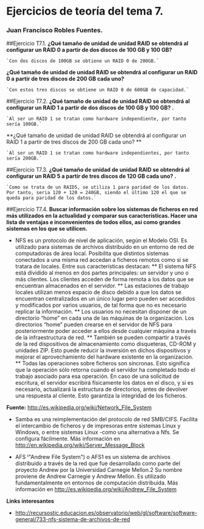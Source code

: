 # Ejercicios de teoría del tema 7.
### Juan Francisco Robles Fuentes. 

##Ejercicio T7.1. 
**¿Qué tamaño de unidad de unidad RAID se obtendrá al configurar un RAID 0 a partir de dos discos de 100 GB y 100 GB?**
	
	`Con dos discos de 100GB se obtiene un RAID 0 de 200GB.`

**¿Qué tamaño de unidad de unidad RAID se obtendrá al configurar un RAID 0 a partir de tres discos de 200 GB cada uno?**
	
	`Con estos tres discos se obtiene un RAID 0 de 600GB de capacidad.`

##Ejercicio T7.2. 
**¿Qué tamaño de unidad de unidad RAID se obtendrá al configurar un RAID 1 a partir de dos discos de 100 GB y 100 GB? .**

	`Al ser un RAID 1 se tratan como hardware independiente, por tanto sería 100GB.`

**¿Qué tamaño de unidad de unidad RAID se obtendrá al configurar un RAID 1 a partir de tres discos de 200 GB cada uno? **

	`Al ser un RAID 1 se tratan como hardware independientes, por tanto sería 200GB.`

##Ejercicio T7.3. 
**¿Qué tamaño de unidad de unidad RAID se obtendrá al configurar un RAID 5 a partir de tres discos de 120 GB cada uno? .**

	`Como se trata de un RAID5, se utiliza 1 para paridad de los datos. Por tanto, seria 120 + 120 = 240GB, siendo el último 120 el que se queda para paridad de los datos.`

##Ejercicio T7.4. 
**Buscar información sobre los sistemas de ficheros en red más utilizados en la actualidad y comparar sus características. Hacer una lista de ventajas e inconvenientes de todos ellos, así como grandes sistemas en los que se utilicen.**

* NFS es un protocolo de nivel de aplicación, según el Modelo OSI. Es utilizado para sistemas de archivos distribuido en un entorno de red de computadoras de área local. Posibilita que distintos sistemas conectados a una misma red accedan a ficheros remotos como si se tratara de locales. Entre sus características destacan: 
 ** El sistema NFS está dividido al menos en dos partes principales: un servidor y uno o más clientes. Los clientes acceden de forma remota a los datos que se encuentran almacenados en el servidor.
 ** Las estaciones de trabajo locales utilizan menos espacio de disco debido a que los datos se encuentran centralizados en un único lugar pero pueden ser accedidos y modificados por varios usuarios, de tal forma que no es necesario replicar la información.
 ** Los usuarios no necesitan disponer de un directorio “home” en cada una de las máquinas de la organización. Los directorios “home” pueden crearse en el servidor de NFS para posteriormente poder acceder a ellos desde cualquier máquina a través de la infraestructura de red.
 ** También se pueden compartir a través de la red dispositivos de almacenamiento como disqueteras, CD-ROM y unidades ZIP. Esto puede reducir la inversión en dichos dispositivos y mejorar el aprovechamiento del hardware existente en la organización.
 ** Todas las operaciones sobre ficheros son síncronas. Esto significa que la operación sólo retorna cuando el servidor ha completado todo el trabajo asociado para esa operación. En caso de una solicitud de escritura, el servidor escribirá físicamente los datos en el disco, y si es necesario, actualizará la estructura de directorios, antes de devolver una respuesta al cliente. Esto garantiza la integridad de los ficheros.

**Fuente:** http://es.wikipedia.org/wiki/Network_File_System

* Samba es una reimplementación del protocolo de red SMB/CIFS. Facilita el intercambio de ficheros y de impresoras entre sistemas Linux y Windows, o entre sistemas Linux -como una alternativa a Nfs. Se configura fácilmente. Más información en http://en.wikipedia.org/wiki/Server_Message_Block

* AFS ⁽"Andrew File System") o AFS1 es un sistema de archivos distribuido a través de la red que fue desarrollado como parte del proyecto Andrew por la Universidad Carnegie Mellon.2 Su nombre proviene de Andrew Carnegie y Andrew Mellon. Es utilizado fundamentalmente en entornos de computación distribuida. Más información en http://es.wikipedia.org/wiki/Andrew_File_System

**Links interesantes**
* http://recursostic.educacion.es/observatorio/web/gl/software/software-general/733-nfs-sistema-de-archivos-de-red
